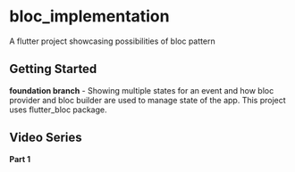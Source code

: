 # bloc_implementation

A flutter project showcasing possibilities of bloc pattern

## Getting Started

**foundation branch** - Showing multiple states for an event and how bloc provider and bloc builder are used to manage state of the app. This project uses flutter_bloc package.

## Video Series
**Part 1**
